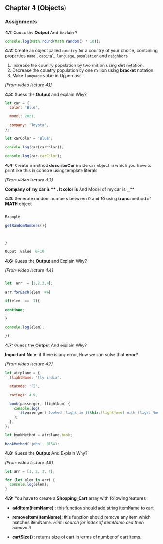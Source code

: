 ## Chapter 4 (Objects)

### Assignments

**4.1:** Guess the **Output** And Explain ?

```js
console.log(Math.round(Math.random() * 10));
```

**4.2:** Create an object called `country` for a country of your choice, containing properties `name` , `capital`, `language`, `population` and `neighbors`

1. Increase the country population by two million using **dot** notation.
2. Decrease the country population by one million using **bracket** notation.
3. Make `language` value in Uppercase.

_[From video lecture 4.1]_

**4.3:** Guess the **Output** and explain Why?

```js
let car = {
  color: 'Blue',

  model: 2021,

  company: 'Toyota',
};

let carColor = 'Blue';

console.log(car[carColor]);

console.log(car.carColor);
```

**4.4:** Create a method **describeCar** inside `car` object in which you have to print like this in console using template literals

_[From video lecture 4.3]_

**Company of my car is ** . It color is** And Model of my car is \_\_**

**4.5:** Generate random numbers between 0 and 10 using **trunc** method of **MATH** object

```js

Example

getRandomNumbers(){



}

Ouput  value  0-10

```

**4.6:** Guess the **Output** and Explain Why?

_[From video lecture 4.4]_

```js

let  arr  = [1,2,3,4];

arr.forEach(elem  =>{

if(elem  ==  1){

continue;

}

console.log(elem);

})

```

**4.7:** Guess the **Output** And explain Why?

**Important Note**: if there is any error, How we can solve that **error**?

_[From video lecture 4.7]_

```js
let airplane = {
  flightName: 'fly india',

  atacode: 'FI',

  ratings: 4.9,

  book(passenger, flightNum) {
    console.log(
      `${passenger} Booked flight in ${this.flightName} with flight Number ${this.atacode}${flightNum}`
    );
  },
};

let bookMethod = airplane.book;

bookMethod('john', 8754);
```

**4.8:** Guess the **Output** And Explain Why?

_[From video lecture 4.9]_

```js
let arr = [1, 2, 3, 4];

for (let elem in arr) {
  console.log(elem);
}
```

**4.9:** You have to create a **Shopping_Cart** array with following features :

- **addItem(itemName)** : this function should add string itemName to cart

- **removeItem(itemName)**: this function should remove any item which matches itemName. _Hint : search for index of itemName and then remove it_

- **cartSize()** : returns size of cart in terms of number of cart Items.
